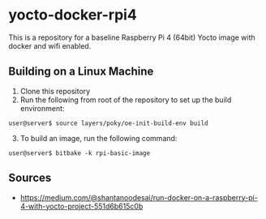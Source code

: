 # yocto-docker-rpi4
This is a repository for a baseline Raspberry Pi 4 (64bit) Yocto image with docker and wifi enabled.

## Building on a Linux Machine
1. Clone this repository
2. Run the following from root of the repository to set up the build environment: 
```console
user@server$ source layers/poky/oe-init-build-env build
```
3. To build an image, run the following command:
```console
user@server$ bitbake -k rpi-basic-image
```

## Sources
- https://medium.com/@shantanoodesai/run-docker-on-a-raspberry-pi-4-with-yocto-project-551d6b615c0b
